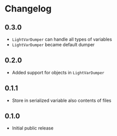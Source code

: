 # Changelog

## 0.3.0

* `LightVarDumper` can handle all types of variables
* `LightVarDumper` became default dumper

## 0.2.0

* Added support for objects in `LightVarDumper`

## 0.1.1

* Store in serialized variable also contents of files

## 0.1.0

* Initial public release